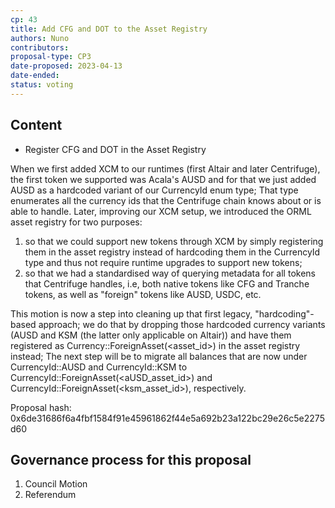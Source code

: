 ```yaml
---
cp: 43
title: Add CFG and DOT to the Asset Registry
authors: Nuno
contributors: 
proposal-type: CP3
date-proposed: 2023-04-13
date-ended: 
status: voting
---
```


## Content
* Register CFG and DOT in the Asset Registry

When we first added XCM to our runtimes (first Altair and later Centrifuge), the first token we supported was Acala's AUSD and for that we just added AUSD as a hardcoded variant of our CurrencyId enum type; That type enumerates all the currency ids that the Centrifuge chain knows about or is able to handle. Later, improving our XCM setup, we introduced the ORML asset registry for two purposes: 

1) so that we could support new tokens through XCM by simply registering them in the asset registry instead of hardcoding them in the CurrencyId type and thus not require runtime upgrades to support new tokens; 
2) so that we had a standardised way of querying metadata for all tokens that Centrifuge handles, i.e, both native tokens like CFG and Tranche tokens, as well as "foreign" tokens like AUSD, USDC, etc.
 
This motion is now a step into cleaning up that first legacy, "hardcoding"-based approach; we do that by dropping those hardcoded currency variants (AUSD and KSM (the latter only applicable on Altair)) and have them registered as Currency::ForeignAsset(<asset_id>) in the asset registry instead; The next step will be to migrate all balances that are now under CurrencyId::AUSD  and CurrencyId::KSM to CurrencyId::ForeignAsset(<aUSD_asset_id>) and CurrencyId::ForeignAsset(<ksm_asset_id>), respectively.

Proposal hash: 0x6de31686f6a4fbf1584f91e45961862f44e5a692b23a122bc29e26c5e2275d60

## Governance process for this proposal
1. Council Motion
2. Referendum
